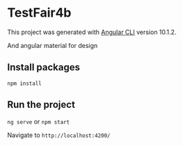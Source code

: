 # TestFair4b

This project was generated with [Angular CLI](https://github.com/angular/angular-cli) version 10.1.2.

And angular material for design  

## Install packages
`npm install`

## Run the project
`ng serve` or `npm start`

Navigate to `http://localhost:4200/`
